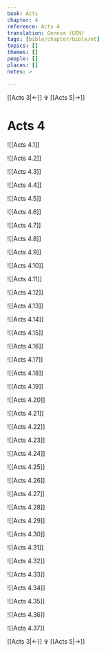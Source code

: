 ```yaml
---
book: Acts
chapter: 4
reference: Acts 4
translation: Geneva (GEN)
tags: [bible/chapter/bible/nt]
topics: []
themes: []
people: []
places: []
notes: >
  
---
```


[[Acts 3|<-]] ✞ [[Acts 5|->]]

# Acts 4

![[Acts 4.1]]

![[Acts 4.2]]

![[Acts 4.3]]

![[Acts 4.4]]

![[Acts 4.5]]

![[Acts 4.6]]

![[Acts 4.7]]

![[Acts 4.8]]

![[Acts 4.9]]

![[Acts 4.10]]

![[Acts 4.11]]

![[Acts 4.12]]

![[Acts 4.13]]

![[Acts 4.14]]

![[Acts 4.15]]

![[Acts 4.16]]

![[Acts 4.17]]

![[Acts 4.18]]

![[Acts 4.19]]

![[Acts 4.20]]

![[Acts 4.21]]

![[Acts 4.22]]

![[Acts 4.23]]

![[Acts 4.24]]

![[Acts 4.25]]

![[Acts 4.26]]

![[Acts 4.27]]

![[Acts 4.28]]

![[Acts 4.29]]

![[Acts 4.30]]

![[Acts 4.31]]

![[Acts 4.32]]

![[Acts 4.33]]

![[Acts 4.34]]

![[Acts 4.35]]

![[Acts 4.36]]

![[Acts 4.37]]

[[Acts 3|<-]] ✞ [[Acts 5|->]]
